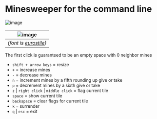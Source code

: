 # Minesweeper for the command line

![image](https://github.com/user-attachments/assets/ee6624cf-7fc0-424c-9c44-451448ca7d23)

| ![image](https://github.com/user-attachments/assets/66f83c62-1291-433a-b723-ef602bb0818b "minesweeper") |
|:--:| 
| *(font is [eurostile](https://damieng.com/typography/zx-origins/zx-eurostile/))* |

The first click is guaranteed to be an empty space with 0 neighbor mines

- `shift + arrow keys` = resize
- `+` = increase mines
- `-` = decrease mines
- `n` = increment mines by a fifth rounding up give or take
- `p` = decrement mines by a sixth give or take
- `z` | `right click` | `middle click` = flag current tile
- `space` = show current tile
- `backspace` = clear flags for current tile
- `k` = surrender
- `q` | `esc` = exit
